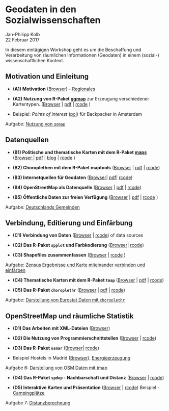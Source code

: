 # Geodaten in den Sozialwissenschaften
Jan-Philipp Kolb  
22 Februar 2017  



In diesem eintägigen Workshop geht es um die Beschaffung und Verarbeitung von räumlichen Informationen (Geodaten) in einem (sozial-) wissenschaftlichen Kontext.

Motivation und Einleitung
---------------------   

- __(A1) Motivation__ ([Browser](https://github.com/Japhilko/GeoData/blob/master/2017/slides/Einleitung.md)) - [Regionales](http://rpubs.com/Japhilko82/OpenStreetMap_Mannheim)

- __(A2) Nutzung von R-Paket [ggmap](http://journal.r-project.org/archive/2013-1/kahle-wickham.pdf)__ zur Erzeugung verschiedener Kartentypen. ([Browser](slides/ggmap.md) | [pdf](slides/ggmap.pdf) | [rcode](slides/ggmap.R) )

- Beispiel: *Points of interest* ([poi](https://rpossib.wordpress.com/2015/09/15/points-of-interest-for-backpackers/)) für Backpacker in Amsterdam

Aufgabe: [Nutzung von  `ggmap`](https://github.com/Japhilko/GeoData/blob/master/2017/tutorial/Aufgabe_Nutzung_ggmap.Rmd)

Datenquellen
---------------------

- __(B1) Politische und thematische Karten mit dem R-Paket [maps](https://cran.r-project.org/web/packages/maps/index.html)__ ([Browser ](slides/maps.md) |  [pdf](https://github.com/Japhilko/GeoData/blob/master/2016/slides/maps.pdf) | [blog](https://rpossib.wordpress.com/2015/09/18/political-maps-with-r/) | [rcode](sildes/maps.R) )

- __(B2) Choroplethen mit dem R-Paket maptools__ ([Browser](slides/maptools.md) | [pdf](https://github.com/Japhilko/GeoData/blob/master/2016/slides/maptools.pdf)
| [rcode](slides/maptools.R))

- __(B3) Internetquellen für Geodaten__ ([Browser](slides/polygonSources.md)| [pdf](https://github.com/Japhilko/GeoData/blob/master/2016/slides/polygonSources.pdf)|
[rcode](slides/polygonSources.R))

- __(B4) OpenStreetMap als Datenquelle__ ([Browser](slides/OpenStreetMap.md) |
[pdf](https://github.com/Japhilko/GeoData/blob/master/2017/slides/osm_data.pdf) | [rcode](slides/OpenStreetMap.R))

- __(B5) Öffentliche Daten zur freien Verfügung__  ([Browser](slides/DataPUF.md) | 
[pdf](https://github.com/Japhilko/GeoData/blob/master/2016/slides/DataPUF.pdf) |
[rcode](https://raw.githubusercontent.com/Japhilko/GeoData/master/2016/rcode/slidesD2_DataPUF.R)
)

Aufgabe: [Deutschlands Gemeinden](https://github.com/Japhilko/GeoData/blob/master/2016/tutorial/Aufgabe_Zensus_Ergebnisse.md)


Verbindung, Editierung und Einfärbung
---------------------

- __(C1) Verbindung von Daten__ ([Browser](slides/Matching.md) |
[rcode](slides/Matching.R))
of data sources

- __(C2) Das R-Paket `spplot` und Farbkodierung__  ([Browser](slides/spplot.md)| 
[rcode](slides/spplot.R))

- __(C3) Shapefiles zusammenfassen__ ([Browser](slides/BeispielONB.md) | 
[rcode](https://raw.githubusercontent.com/Japhilko/GeoData/master/2016/rcode/slidesE3_CombineShapefiles.R)
)


Aufgabe: [Zensus Ergebnisse und Karte miteinander verbinden und einfärben](https://github.com/Japhilko/GeoData/blob/master/2017/tutorial/Aufgabe_Verbindung.Rmd)

- __(C4) Thematische Karten mit dem R-Paket `tmap`__ 
([Browser](slides/tmap.md) | 
[pdf](https://github.com/Japhilko/GeoData/blob/master/2016/slides/tmap.pdf) |
[rcode](https://raw.githubusercontent.com/Japhilko/GeoData/master/2016/rcode/slidesF1_tmap.R))

- __(C5) Das R-Paket `choroplethr`__ ([Browser](https://github.com/Japhilko/GeoData/blob/master/2016/slides/Choroplethr.md) | 
[pdf](https://github.com/Japhilko/GeoData/blob/master/2016/slides/Choroplethr.pdf) | 
[rcode](https://raw.githubusercontent.com/Japhilko/GeoData/master/2016/rcode/slidesF2_choroplethr.R))


Aufgabe: [Darstellung von Eurostat Daten mit `choroplethr`](https://github.com/Japhilko/GeoData/blob/master/2016/tutorial/Aufgabe_choroplethr.Rmd)


OpenStreetMap und räumliche Statistik
---------------------

- __(D1) Das Arbeiten mit XML-Dateien__ ([Browser](https://github.com/Japhilko/GeoData/blob/master/2017/slides/OpenStreetMap.md))

- __(D2) Die Nutzung von Programmierschnittstellen__ ([Browser](https://github.com/Japhilko/GeoData/blob/master/2017/slides/UsageAPI.md) | 
[rcode](https://raw.githubusercontent.com/Japhilko/GeoData/master/2016/rcode/slidesG1_UsageAPI.R))

- __(D3) Das R-Paket `osmar`__ ([Browser](https://github.com/Japhilko/GeoData/blob/master/2016/slides/osmar.md)| 
[rcode](https://raw.githubusercontent.com/Japhilko/GeoData/master/2016/rcode/slidesG3_osmar.R))

- Beispiel Hostels in Madrid ([Browser](https://github.com/Japhilko/GeoData/blob/master/2016/slides/Madrid_hostels.Rmd)), [Energieerzeugung](https://rpossib.wordpress.com/2015/11/20/use-openstreetmap-date/)

Aufgabe 6: [Darstellung von OSM Daten mit tmap](https://github.com/Japhilko/GeoData/blob/master/2016/tutorial/Aufgabe_osmar.Rmd)

- __(D4) Das R-Paket `spdep` - Nachbarschaft und Distanz__ ([Browser](https://github.com/Japhilko/GeoData/blob/master/2016/slides/spdep.md) |
[rcode](https://raw.githubusercontent.com/Japhilko/GeoData/master/2016/rcode/slidesH1_spdep.R))


- __(D5) Interaktive Karten und Präsentation__ ([Browser](https://github.com/Japhilko/GeoData/blob/master/2017/slides/InteractiveMaps.md)
| [rcode](https://raw.githubusercontent.com/Japhilko/GeoData/master/2016/rcode/slidesH2_Interaktiv.R))
Beispiel - [Campingplätze](http://rpubs.com/Japhilko82/Campsites)

Aufgabe 7: [Distanzberechnung](https://github.com/Japhilko/GeoData/blob/master/2016/tutorial/Aufgabe_Distanzberechnung.Rmd)
